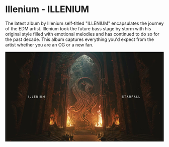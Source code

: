 # Illenium - ILLENIUM

The latest album by Illenium self-titled "ILLENIUM" encapsulates the journey of the EDM artist. 
Illenium took the future bass stage by storm with his original style filled with emotional melodies and has continued to do so for the past decade.
This album captures everything you'd expect from the artist whether you are an OG or a new fan.

![cover](articles/ill.jpg)
